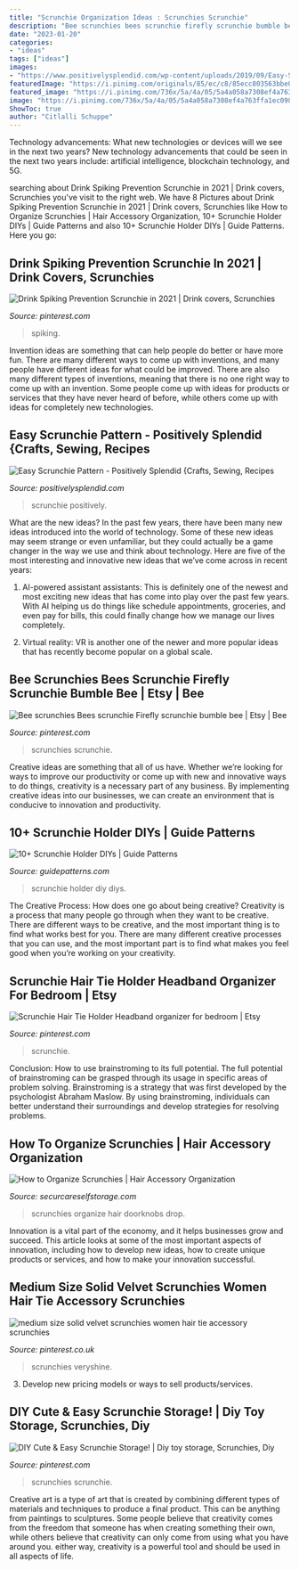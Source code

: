 ```yaml
---
title: "Scrunchie Organization Ideas : Scrunchies Scrunchie"
description: "Bee scrunchies bees scrunchie firefly scrunchie bumble bee"
date: "2023-01-20"
categories:
- "ideas"
tags: ["ideas"]
images:
- "https://www.positivelysplendid.com/wp-content/uploads/2019/09/Easy-Scrunchie-Pattern.jpg"
featuredImage: "https://i.pinimg.com/originals/85/ec/c8/85ecc803563bbe05a6ab0cc23ce33b84.jpg"
featured_image: "https://i.pinimg.com/736x/5a/4a/05/5a4a058a7308ef4a763ffa1ec09840f8.jpg"
image: "https://i.pinimg.com/736x/5a/4a/05/5a4a058a7308ef4a763ffa1ec09840f8.jpg"
ShowToc: true
author: "Citlalli Schuppe"
---
```



Technology advancements: What new technologies or devices will we see in the next two years?
New technology advancements that could be seen in the next two years include: artificial intelligence, blockchain technology, and 5G.

	

		
searching about Drink Spiking Prevention Scrunchie in 2021 | Drink covers, Scrunchies you've visit to the right web. We have 8 Pictures about Drink Spiking Prevention Scrunchie in 2021 | Drink covers, Scrunchies like How to Organize Scrunchies | Hair Accessory Organization, 10+ Scrunchie Holder DIYs | Guide Patterns and also 10+ Scrunchie Holder DIYs | Guide Patterns. Here you go:
		
    
## Drink Spiking Prevention Scrunchie In 2021 | Drink Covers, Scrunchies

<img loading=lazy src="https://i.pinimg.com/736x/76/53/54/7653547aa0332ca7a5468cba50bb2416.jpg" onerror="this.onerror=null;this.src='https://tse1.mm.bing.net/th?id=OIP.JULz-RnPVQuzhX596vTC3wAAAA&amp;pid=15.1';" alt="Drink Spiking Prevention Scrunchie in 2021 | Drink covers, Scrunchies">

_Source: pinterest.com_

>spiking. 

	

Invention ideas are something that can help people do better or have more fun. There are many different ways to come up with inventions, and many people have different ideas for what could be improved. There are also many different types of inventions, meaning that there is no one right way to come up with an invention. Some people come up with ideas for products or services that they have never heard of before, while others come up with ideas for completely new technologies.

    
## Easy Scrunchie Pattern - Positively Splendid {Crafts, Sewing, Recipes

<img loading=lazy src="https://www.positivelysplendid.com/wp-content/uploads/2019/09/Easy-Scrunchie-Pattern.jpg" onerror="this.onerror=null;this.src='https://tse1.mm.bing.net/th?id=OIP.r4r2UKTr3bd2PnzlSnUdxAHaKX&amp;pid=15.1';" alt="Easy Scrunchie Pattern - Positively Splendid {Crafts, Sewing, Recipes">

_Source: positivelysplendid.com_

>scrunchie positively. 

	

What are the new ideas?
In the past few years, there have been many new ideas introduced into the world of technology. Some of these new ideas may seem strange or even unfamiliar, but they could actually be a game changer in the way we use and think about technology. Here are five of the most interesting and innovative new ideas that we’ve come across in recent years:
1. AI-powered assistant assistants: This is definitely one of the newest and most exciting new ideas that has come into play over the past few years. With AI helping us do things like schedule appointments, groceries, and even pay for bills, this could finally change how we manage our lives completely.

2. Virtual reality: VR is another one of the newer and more popular ideas that has recently become popular on a global scale.

    
## Bee Scrunchies Bees Scrunchie Firefly Scrunchie Bumble Bee | Etsy | Bee

<img loading=lazy src="https://i.pinimg.com/736x/5a/4a/05/5a4a058a7308ef4a763ffa1ec09840f8.jpg" onerror="this.onerror=null;this.src='https://tse1.mm.bing.net/th?id=OIP.zDPsiPLs_4GvqHwe8oQkkgHaLV&amp;pid=15.1';" alt="Bee scrunchies Bees scrunchie Firefly scrunchie bumble bee | Etsy | Bee">

_Source: pinterest.com_

>scrunchies scrunchie. 

	

Creative ideas are something that all of us have. Whether we’re looking for ways to improve our productivity or come up with new and innovative ways to do things, creativity is a necessary part of any business. By implementing creative ideas into our businesses, we can create an environment that is conducive to innovation and productivity.

    
## 10+ Scrunchie Holder DIYs | Guide Patterns

<img loading=lazy src="https://www.guidepatterns.com/wp-content/uploads/2020/04/Scrunchie-Holder-DIY-Pictures.jpg" onerror="this.onerror=null;this.src='https://tse1.mm.bing.net/th?id=OIP.10OfV4Zpdhvj82H354w5YgAAAA&amp;pid=15.1';" alt="10+ Scrunchie Holder DIYs | Guide Patterns">

_Source: guidepatterns.com_

>scrunchie holder diy diys. 

	

The Creative Process: How does one go about being creative?
Creativity is a process that many people go through when they want to be creative. There are different ways to be creative, and the most important thing is to find what works best for you. There are many different creative processes that you can use, and the most important part is to find what makes you feel good when you’re working on your creativity.

    
## Scrunchie Hair Tie Holder Headband Organizer For Bedroom | Etsy

<img loading=lazy src="https://i.pinimg.com/originals/0a/f7/0e/0af70e2d4bf07fdc5d3709ad4dbf5113.jpg" onerror="this.onerror=null;this.src='https://tse1.mm.bing.net/th?id=OIP.FgB-ZPK-tpp-DiYq_0CklAHaFY&amp;pid=15.1';" alt="Scrunchie Hair Tie Holder Headband organizer for bedroom | Etsy">

_Source: pinterest.com_

>scrunchie. 

	

Conclusion: How to use brainstroming to its full potential.
The full potential of brainstroming can be grasped through its usage in specific areas of problem solving. Brainstroming is a strategy that was first developed by the psychologist Abraham Maslow. By using brainstroming, individuals can better understand their surroundings and develop strategies for resolving problems.

    
## How To Organize Scrunchies | Hair Accessory Organization

<img loading=lazy src="https://www.securcareselfstorage.com/blog/wp-content/uploads/2020/04/How-to-organize-scrunchies-in-a-drawer.png" onerror="this.onerror=null;this.src='https://tse4.mm.bing.net/th?id=OIP.TfSquqvr24EvdznhVnpfIQHaEH&amp;pid=15.1';" alt="How to Organize Scrunchies | Hair Accessory Organization">

_Source: securcareselfstorage.com_

>scrunchies organize hair doorknobs drop. 

	

Innovation is a vital part of the economy, and it helps businesses grow and succeed. This article looks at some of the most important aspects of innovation, including how to develop new ideas, how to create unique products or services, and how to make your innovation successful.

    
## Medium Size Solid Velvet Scrunchies Women Hair Tie Accessory Scrunchies

<img loading=lazy src="https://i.pinimg.com/originals/85/ec/c8/85ecc803563bbe05a6ab0cc23ce33b84.jpg" onerror="this.onerror=null;this.src='https://tse3.mm.bing.net/th?id=OIP.QRbfvjuL-OofMDKUBRl-SAHaE8&amp;pid=15.1';" alt="medium size solid velvet scrunchies women hair tie accessory scrunchies">

_Source: pinterest.co.uk_

>scrunchies veryshine. 

	

3. Develop new pricing models or ways to sell products/services.

    
## DIY Cute &amp; Easy Scrunchie Storage! | Diy Toy Storage, Scrunchies, Diy

<img loading=lazy src="https://i.pinimg.com/originals/40/6f/75/406f75dbcf9ec5929fcf665c0fcdc4f1.jpg" onerror="this.onerror=null;this.src='https://tse2.mm.bing.net/th?id=OIP.juVPPdg852pNKHAC3wFrfQHaJ4&amp;pid=15.1';" alt="DIY Cute &amp; Easy Scrunchie Storage! | Diy toy storage, Scrunchies, Diy">

_Source: pinterest.com_

>scrunchies scrunchie. 

	

Creative art is a type of art that is created by combining different types of materials and techniques to produce a final product. This can be anything from paintings to sculptures. Some people believe that creativity comes from the freedom that someone has when creating something their own, while others believe that creativity can only come from using what you have around you. either way, creativity is a powerful tool and should be used in all aspects of life.

